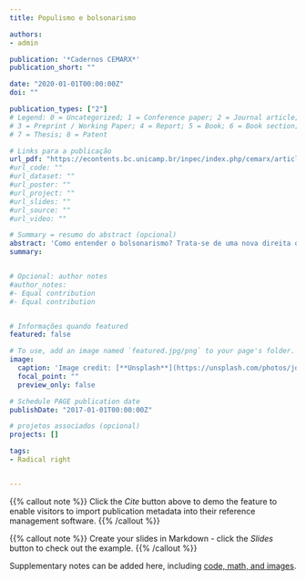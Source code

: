 ```yaml
---
title: Populismo e bolsonarismo

authors:
- admin

publication: '*Cadernos CEMARX*'
publication_short: ""

date: "2020-01-01T00:00:00Z"
doi: ""

publication_types: ["2"]
# Legend: 0 = Uncategorized; 1 = Conference paper; 2 = Journal article;
# 3 = Preprint / Working Paper; 4 = Report; 5 = Book; 6 = Book section;
# 7 = Thesis; 8 = Patent

# Links para a publicação
url_pdf: "https://econtents.bc.unicamp.br/inpec/index.php/cemarx/article/view/13167"
#url_code: ""
#url_dataset: ""
#url_poster: ""
#url_project: ""
#url_slides: ""
#url_source: ""
#url_video: ""

# Summary = resumo do abstract (opcional)
abstract: 'Como entender o bolsonarismo? Trata-se de uma nova direita ou apenas uma nova face do conservadorismo tradicional? As explicações sobre a ascensão da direita radical no mundo bastam para compreendê-lo? O artigo procura analisar a construção ideológica do movimento que levou Jair Bolsonaro à presidência. Partindo das considerações de Ernesto Laclau sobre o populismo das classes dominantes, observa-se a composição do bolsonarismo e aquilo que o mantém unido. Identifica-se, na leitura da política como um embate moral e, mais especificamente, na figura do "cidadão de bem", a chave de articulação do populismo bolsonarista. Ao propor uma luta dos cidadãos de bem contra "tudo isso que está aí", Bolsonaro mobiliza símbolos populares contra o Estado ao mesmo tempo que oculta o aspecto regressivo de suas políticas de distribuição e reconhecimento.'
summary: 


# Opcional: author notes
#author_notes:
#- Equal contribution
#- Equal contribution


# Informações quando featured
featured: false

# To use, add an image named `featured.jpg/png` to your page's folder.
image:
  caption: 'Image credit: [**Unsplash**](https://unsplash.com/photos/jdD8gXaTZsc)'
  focal_point: ""
  preview_only: false

# Schedule PAGE publication date
publishDate: "2017-01-01T00:00:00Z"

# projetos associados (opcional)
projects: []

tags:
- Radical right


---
```


{{% callout note %}}
Click the *Cite* button above to demo the feature to enable visitors to import publication metadata into their reference management software.
{{% /callout %}}

{{% callout note %}}
Create your slides in Markdown - click the *Slides* button to check out the example.
{{% /callout %}}

Supplementary notes can be added here, including [code, math, and images](https://wowchemy.com/docs/writing-markdown-latex/).
